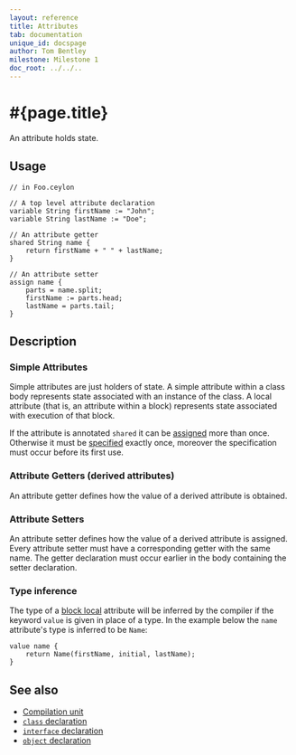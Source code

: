 ```yaml
---
layout: reference
title: Attributes
tab: documentation
unique_id: docspage
author: Tom Bentley
milestone: Milestone 1
doc_root: ../../..
---
```


# #{page.title}

An attribute holds state.

## Usage 

    // in Foo.ceylon
    
    // A top level attribute declaration
    variable String firstName := "John";
    variable String lastName := "Doe";

    // An attribute getter
    shared String name {
        return firstName + " " + lastName;
    }
    
    // An attribute setter
    assign name {
        parts = name.split;
        firstName := parts.head;
        lastName = parts.tail;
    }

    

## Description

### Simple Attributes

Simple attributes are just holders of state. A simple attribute within a 
class body represents state associated with an instance of the class. A local 
attribute (that is, an attribute within a block) represents state associated 
with execution of that block.

If the attribute is annotated `shared` it can be 
[assigned](#{page.doc_root}/reference/operator/assignment) more than once.
Otherwise it must be [specified](#{page.doc_root}/reference/statement/specification) 
exactly once, moreover the specification must occur before its first use.

### Attribute Getters (derived attributes)

An attribute getter defines how the value of a derived attribute is obtained.

### Attribute Setters

An attribute setter defines how the value of a derived attribute is assigned.
Every attribute setter must have a corresponding getter with the same name. 
The getter declaration must occur earlier in the body containing the setter 
declaration.

### Type inference

The type of a [block local](TODO) attribute will be inferred by the compiler
if the keyword `value` is given in place of a type. In the example below the
`name` attribute's type is inferred to be `Name`:

    value name { 
        return Name(firstName, initial, lastName);
    }

## See also

* [Compilation unit](../compilation-unit)
* [`class` declaration](../../type/class)
* [`interface` declaration](../../type/interface)
* [`object` declaration](../../type/object)
